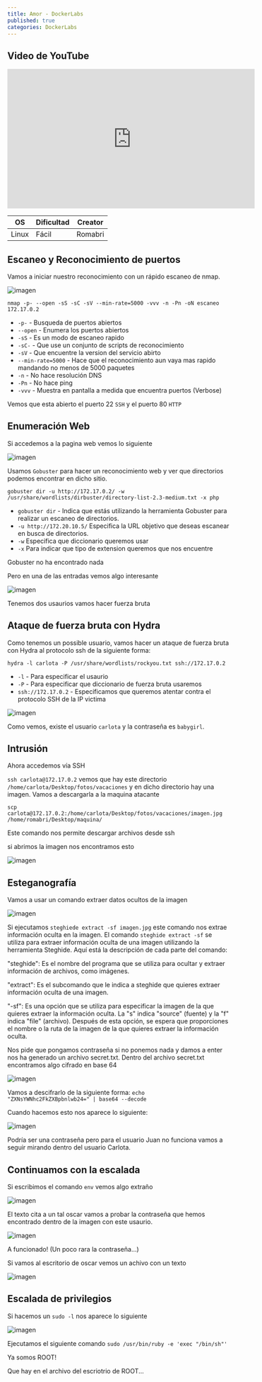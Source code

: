 ```yaml
---
title: Amor - DockerLabs
published: true
categories: DockerLabs
---
```


## Video de YouTube
<iframe width="560" height="315" src="https://www.youtube.com/embed/xQ9FkX6XY90?start=155" frameborder="0" allowfullscreen></iframe>

| OS     | Dificultad  | Creator           |
| ------ | ----------- | -------------     | 
| Linux  |  Fácil      | Romabri           | 

## Escaneo y Reconocimiento de puertos

Vamos a iniciar nuestro reconocimiento con un rápido escaneo de nmap.

![imagen](https://github.com/romabri/WriteUps/assets/51706860/6d4d9449-aef9-49f3-bdf8-65f5e2048c18)


`nmap -p- --open -sS -sC -sV --min-rate=5000 -vvv -n -Pn -oN escaneo 172.17.0.2`
- `-p-` - Busqueda de puertos abiertos
- `--open` - Enumera los puertos abiertos
- `-sS` - Es un modo de escaneo rapido
- `-sC-` - Que use un conjunto de scripts de reconocimiento
- `-sV` - Que encuentre la version del servicio abirto
- `--min-rate=5000` - Hace que el reconocimiento aun vaya mas rapido mandando no menos de 5000 paquetes
- `-n` - No hace resolución DNS
- `-Pn` - No hace ping
- `-vvv` - Muestra en pantalla a medida que encuentra puertos (Verbose)

Vemos que esta abierto el puerto 22 `SSH` y el puerto 80 `HTTP`

## Enumeración Web
Si accedemos a la pagina web vemos lo siguiente 

![imagen](https://github.com/romabri/WriteUps/assets/51706860/49c9b3ff-dc63-4254-8147-4df0d2157cb9)


Usamos `Gobuster` para hacer un reconocimiento web y ver que directorios podemos encontrar en dicho sitio.

`gobuster dir -u http://172.17.0.2/ -w /usr/share/wordlists/dirbuster/directory-list-2.3-medium.txt -x php`
- `gobuster dir` - Indica que estás utilizando la herramienta Gobuster para realizar un escaneo de directorios.
- `-u http://172.20.10.5/` Especifica la URL objetivo que deseas escanear en busca de directorios.
- `-w` Especifica que diccionario queremos usar
- `-x` Para indicar que tipo de extension queremos que nos encuentre

Gobuster no ha encontrado nada

Pero en una de las entradas vemos algo interesante

![imagen](https://github.com/romabri/WriteUps/assets/51706860/c40e78ed-bf2b-4820-9eef-4d48dad3e3d8)

Tenemos dos usaurios vamos hacer fuerza bruta

## Ataque de fuerza bruta con Hydra

Como tenemos un possible usuario, vamos hacer un ataque de fuerza bruta con Hydra al protocolo ssh de la siguiente forma:

`hydra -l carlota -P /usr/share/wordlists/rockyou.txt ssh://172.17.0.2`
- `-l` - Para especificar el usaurio
- `-P` - Para especificar que diccionario de fuerza bruta usaremos
- `ssh://172.17.0.2` - Especificamos que queremos atentar contra el protocolo SSH de la IP victima

![imagen](https://github.com/romabri/WriteUps/assets/51706860/681424d0-b04e-4ce4-b748-17c4f05e053d)


Como vemos, existe el usuario `carlota` y la contraseña es `babygirl`.


## Intrusión

Ahora accedemos vía SSH 

`ssh carlota@172.17.0.2`
vemos que hay este directorio `/home/carlota/Desktop/fotos/vacaciones` y en dicho directorio hay una imagen.
Vamos a descargarla a la maquina atacante

`scp carlota@172.17.0.2:/home/carlota/Desktop/fotos/vacaciones/imagen.jpg /home/romabri/Desktop/maquina/`

Este comando nos permite descargar archivos desde ssh

si abrimos la imagen nos encontramos esto

![imagen](https://github.com/romabri/WriteUps/assets/51706860/375e67ce-c967-44cf-91e7-e916137e99a4)

## Esteganografía

Vamos a usar un comando extraer datos ocultos de la imagen 

![imagen](https://github.com/romabri/WriteUps/assets/51706860/c504833a-5dfe-43ef-b3fb-10069a351936)

Si ejecutamos `steghiede extract -sf imagen.jpg` este comando nos extrae información oculta en la imagen.
El comando `steghide extract -sf` se utiliza para extraer información oculta de una imagen utilizando la herramienta Steghide. Aquí está la descripción de cada parte del comando:

"steghide": Es el nombre del programa que se utiliza para ocultar y extraer información de archivos, como imágenes.

"extract": Es el subcomando que le indica a steghide que quieres extraer información oculta de una imagen.

"-sf": Es una opción que se utiliza para especificar la imagen de la que quieres extraer la información oculta. La "s" indica "source" (fuente) y la "f" indica "file" (archivo). Después de esta opción, se espera que proporciones el nombre o la ruta de la imagen de la que quieres extraer la información oculta.

Nos pide que pongamos contraseña si no ponemos nada y damos a enter nos ha generado un archivo secret.txt.
Dentro del archivo secret.txt encontramos algo cifrado en base 64

![imagen](https://github.com/romabri/WriteUps/assets/51706860/076d3da4-9c95-4c69-91a8-1630748ee461)

Vamos a descifrarlo de la siguiente forma:
`echo "ZXNsYWNhc2FkZXBpbnlwb24=" | base64 --decode`

Cuando hacemos esto nos aparece lo siguiente:

![imagen](https://github.com/romabri/WriteUps/assets/51706860/b8c9a67a-b5e4-441e-aad2-fc1a33a2e3f9)

Podría ser una contraseña pero para el usuario Juan no funciona vamos a seguir mirando dentro del usuario Carlota.

## Continuamos con la escalada 

Si escribimos el comando `env` vemos algo extraño

![imagen](https://github.com/romabri/WriteUps/assets/51706860/2fffa0f1-ea4f-40b2-b541-668cfa8b0c86)

El texto cita a un tal oscar vamos a probar la contraseña que hemos encontrado dentro de la imagen con este usaurio.


![imagen](https://github.com/romabri/WriteUps/assets/51706860/47fbd3b9-7174-407f-975e-17f167377710)

A funcionado! (Un poco rara la contraseña...)

Si vamos al escritorio de oscar vemos un achivo con un texto 

![imagen](https://github.com/romabri/WriteUps/assets/51706860/67b29352-d52d-4753-bae1-cb1e77f4260f)


## Escalada de privilegios


Si hacemos un `sudo -l` nos aparece lo siguiente

![imagen](https://github.com/romabri/WriteUps/assets/51706860/5b8bca9e-a9cd-42bd-af66-4c85b60d5f7c)

Ejecutamos el siguiente comando `sudo /usr/bin/ruby -e 'exec "/bin/sh"'`

Ya somos ROOT!

Que hay en el archivo del escriotrio de ROOT...











